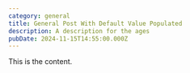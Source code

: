 ```yaml
---
category: general
title: General Post With Default Value Populated
description: A description for the ages
pubDate: 2024-11-15T14:55:00.000Z
---
```

This is the content.
